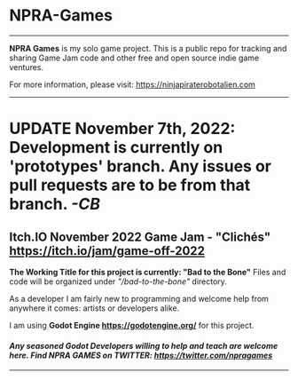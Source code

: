 # NPRA-Games

-------------------

**NPRA Games** is my solo game project. This is a public repo for tracking and sharing Game Jam code and other free and open source indie game ventures.

For more information, please visit: <https://ninjapiraterobotalien.com>

-------------------

# UPDATE November 7th, 2022: Development is currently on 'prototypes' branch. Any issues or pull requests are to be from that branch. *-CB*

## Itch.IO November 2022 Game Jam - "Clichés" <https://itch.io/jam/game-off-2022>

**The Working Title for this project is currently: "Bad to the Bone"** Files and code will be organized under *"/bad-to-the-bone"* directory.

As a developer I am fairly new to programming and welcome help from anywhere it comes: artists or developers alike. 

I am using **Godot Engine <https://godotengine.org/>** for this project. 

#### ***Any seasoned Godot Developers willing to help and teach are welcome here. Find NPRA GAMES on TWITTER: <https://twitter.com/npragames>***

-------------------
